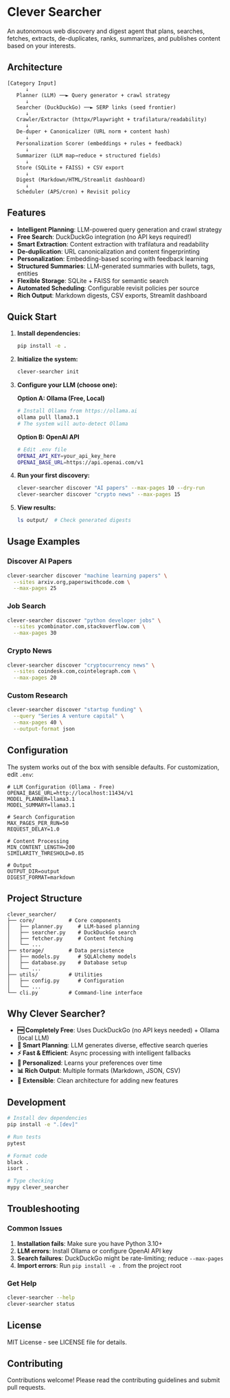 # Clever Searcher

An autonomous web discovery and digest agent that plans, searches, fetches, extracts, de-duplicates, ranks, summarizes, and publishes content based on your interests.

## Architecture

```
[Category Input]
      ↓
   Planner (LLM) ──► Query generator + crawl strategy
      ↓
   Searcher (DuckDuckGo) ──► SERP links (seed frontier)
      ↓
   Crawler/Extractor (httpx/Playwright + trafilatura/readability)
      ↓
   De-duper + Canonicalizer (URL norm + content hash)
      ↓
   Personalization Scorer (embeddings + rules + feedback)
      ↓
   Summarizer (LLM map→reduce + structured fields)
      ↓
   Store (SQLite + FAISS) + CSV export
      ↓
   Digest (Markdown/HTML/Streamlit dashboard)
      ↓
   Scheduler (APS/cron) + Revisit policy
```

## Features

- **Intelligent Planning**: LLM-powered query generation and crawl strategy
- **Free Search**: DuckDuckGo integration (no API keys required!)
- **Smart Extraction**: Content extraction with trafilatura and readability
- **De-duplication**: URL canonicalization and content fingerprinting
- **Personalization**: Embedding-based scoring with feedback learning
- **Structured Summaries**: LLM-generated summaries with bullets, tags, entities
- **Flexible Storage**: SQLite + FAISS for semantic search
- **Automated Scheduling**: Configurable revisit policies per source
- **Rich Output**: Markdown digests, CSV exports, Streamlit dashboard

## Quick Start

1. **Install dependencies:**
   ```bash
   pip install -e .
   ```

2. **Initialize the system:**
   ```bash
   clever-searcher init
   ```

3. **Configure your LLM (choose one):**
   
   **Option A: Ollama (Free, Local)**
   ```bash
   # Install Ollama from https://ollama.ai
   ollama pull llama3.1
   # The system will auto-detect Ollama
   ```
   
   **Option B: OpenAI API**
   ```bash
   # Edit .env file
   OPENAI_API_KEY=your_api_key_here
   OPENAI_BASE_URL=https://api.openai.com/v1
   ```

4. **Run your first discovery:**
   ```bash
   clever-searcher discover "AI papers" --max-pages 10 --dry-run
   clever-searcher discover "crypto news" --max-pages 15
   ```

5. **View results:**
   ```bash
   ls output/  # Check generated digests
   ```

## Usage Examples

### Discover AI Papers
```bash
clever-searcher discover "machine learning papers" \
  --sites arxiv.org,paperswithcode.com \
  --max-pages 25
```

### Job Search
```bash
clever-searcher discover "python developer jobs" \
  --sites ycombinator.com,stackoverflow.com \
  --max-pages 30
```

### Crypto News
```bash
clever-searcher discover "cryptocurrency news" \
  --sites coindesk.com,cointelegraph.com \
  --max-pages 20
```

### Custom Research
```bash
clever-searcher discover "startup funding" \
  --query "Series A venture capital" \
  --max-pages 40 \
  --output-format json
```

## Configuration

The system works out of the box with sensible defaults. For customization, edit `.env`:

```env
# LLM Configuration (Ollama - Free)
OPENAI_BASE_URL=http://localhost:11434/v1
MODEL_PLANNER=llama3.1
MODEL_SUMMARY=llama3.1

# Search Configuration
MAX_PAGES_PER_RUN=50
REQUEST_DELAY=1.0

# Content Processing
MIN_CONTENT_LENGTH=200
SIMILARITY_THRESHOLD=0.85

# Output
OUTPUT_DIR=output
DIGEST_FORMAT=markdown
```

## Project Structure

```
clever_searcher/
├── core/           # Core components
│   ├── planner.py     # LLM-based planning
│   ├── searcher.py    # DuckDuckGo search
│   ├── fetcher.py     # Content fetching
│   └── ...
├── storage/        # Data persistence
│   ├── models.py      # SQLAlchemy models
│   ├── database.py    # Database setup
│   └── ...
├── utils/          # Utilities
│   ├── config.py      # Configuration
│   └── ...
└── cli.py          # Command-line interface
```

## Why Clever Searcher?

- **🆓 Completely Free**: Uses DuckDuckGo (no API keys needed) + Ollama (local LLM)
- **🧠 Smart Planning**: LLM generates diverse, effective search queries
- **⚡ Fast & Efficient**: Async processing with intelligent fallbacks
- **🎯 Personalized**: Learns your preferences over time
- **📊 Rich Output**: Multiple formats (Markdown, JSON, CSV)
- **🔧 Extensible**: Clean architecture for adding new features

## Development

```bash
# Install dev dependencies
pip install -e ".[dev]"

# Run tests
pytest

# Format code
black .
isort .

# Type checking
mypy clever_searcher
```

## Troubleshooting

### Common Issues

1. **Installation fails**: Make sure you have Python 3.10+
2. **LLM errors**: Install Ollama or configure OpenAI API key
3. **Search failures**: DuckDuckGo might be rate-limiting; reduce `--max-pages`
4. **Import errors**: Run `pip install -e .` from the project root

### Get Help

```bash
clever-searcher --help
clever-searcher status
```

## License

MIT License - see LICENSE file for details.

## Contributing

Contributions welcome! Please read the contributing guidelines and submit pull requests.